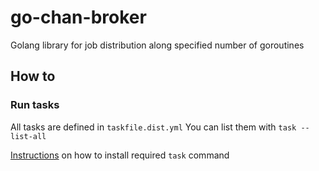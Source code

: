 # go-chan-broker
Golang library for job distribution along specified number of goroutines

## How to

### Run tasks

All tasks are defined in `taskfile.dist.yml`
You can list them with `task --list-all`

[Instructions](https://taskfile.dev/installation/) on how to install required `task` command